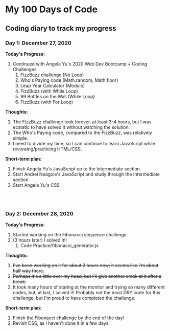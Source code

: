# My 100 Days of Code
## Coding diary to track my progress

### Day 1: December 27, 2020
<!-- ##### (delete me or comment me out)-->

**Today's Progress**: 
1. Continued with Angela Yu's 2020 Web Dev Bootcamp + Coding Challenges</br>
    1. FizzBuzz challenge (No Loop)
    1. Who's Paying code (Math.random, Math.floor)
    1. Leap Year Calculator (Modulo)
    1. FizzBuzz (with While Loop)
    1. 99 Bottles on the Wall (While Loop)
    1. FizzBuzz (with For Loop)

**Thoughts:**</br> 
1. The FizzBuzz challenge took forever, at least 3-4 hours, but I was ecstatic to have solved it without watching the solution.</br> 
1. The Who's Paying code, compared to the FizzBuzz, was relatively simple.
1. I need to divide my time, so I can continue to learn JavaScript while reviewing/practicing HTML/CSS.

**Short-term plan:**</br> 
1. Finish Angela Yu's JavaScript up to the Intermediate section.
1. Start Andrei Neagoie's JavaScript and study through the Intermediate section.
1. Start Angela Yu's CSS

</br>
</br>

### Day 2: December 28, 2020
<!-- ##### (delete me or comment me out)-->

**Today's Progress**: 
1. Started working on the Fibonacci sequence challenge.
1. (3 hours later) I solved it!!
    1. Code Practice/fibonacci_generator.js

**Thoughts:**</br> 
1. ~~I've been working on it for about 2 hours now; it seems like I'm about half way there.~~
1. ~~Perhaps it's a little over my head, but I'll give another crack at it after a break.~~
1. It took many hours of staring at the monitor and trying so many different codes, but, at last, I solved it! Probably not the most DRY code for this challenge, but I'm proud to have completed the challenge.

**Short-term plan:**</br> 
1. Finish the Fibonacci challenge by the end of the day!
1. Revisit CSS, as I haven't done it in a few days.

<!-- FOR REFERENCE ON HOW TO USE GITHUB MARKDOWN
//**Link to work:** [Calculator App](http://www.example.com) 

http://github.com - automatic!
[GitHub](http://github.com)


*This text will be italic*
_This will also be italic_

**This text will be bold**
__This will also be bold__

_You **can** combine them_


* Item 1
* Item 2
  * Item 2a
  * Item 2b
  
  1. Item 1
1. Item 2
1. Item 3
   1. Item 3a
   1. Item 3b

Strikethrough
Any word wrapped with two tildes (like ~~this~~) will appear crossed out.

### Day 1: June 27, Monday
**Today's Progress**: I've gone through many exercises on FreeCodeCamp.

**Thoughts** I've recently started coding, and it's a great feeling when I finally solve an algorithm challenge after a lot of attempts and hours spent.

**Link(s) to work**
1. [Find the Longest Word in a String](https://www.freecodecamp.com/challenges/find-the-longest-word-in-a-string)
2. [Title Case a Sentence](https://www.freecodecamp.com/challenges/title-case-a-sentence)  -->
